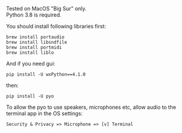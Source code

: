 Tested on MacOS "Big Sur" only.    
Python 3.8 is required.

You should install following libraries first:
```
brew install portaudio
brew install libsndfile
brew install portmidi
brew install liblo
```

And if you need gui:
```
pip install -U wxPython==4.1.0
```

then:
```
pip install -U pyo
```


To allow the pyo to use speakers, microphones etc, allow audio to the terminal app in the OS settings:    
    
```
Security & Privacy => Microphone => [v] Terminal
```
